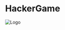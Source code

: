 # HackerGame  
![Logo](https://raw.githubusercontent.com/MarcelKaemper/HackerGame/master/source/favicon.ico)
